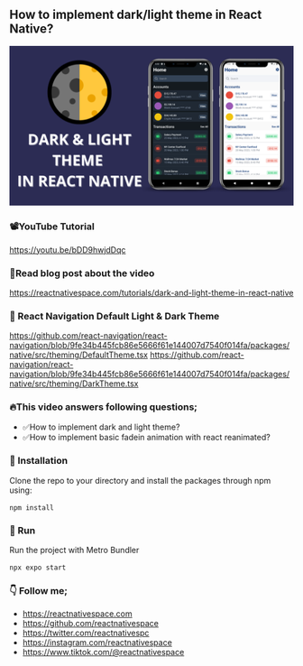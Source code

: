 ## How to implement dark/light theme in React Native?
![Screenshot](screenshot.png)

### 📽️YouTube Tutorial
https://youtu.be/bDD9hwjdDqc

### 📖Read blog post about the video
https://reactnativespace.com/tutorials/dark-and-light-theme-in-react-native

### 📘 React Navigation Default Light & Dark Theme
https://github.com/react-navigation/react-navigation/blob/9fe34b445fcb86e5666f61e144007d7540f014fa/packages/native/src/theming/DefaultTheme.tsx
https://github.com/react-navigation/react-navigation/blob/9fe34b445fcb86e5666f61e144007d7540f014fa/packages/native/src/theming/DarkTheme.tsx

### 🔥This video answers following questions;
- ✅How to implement dark and light theme?
- ✅How to implement basic fadein animation with react reanimated?

### 📘 Installation
Clone the repo to your directory and install the packages through npm using:
```
npm install
```

### 🔬 Run
Run the project with Metro Bundler
```
npx expo start
```


### 👇 Follow me;
- https://reactnativespace.com
- https://github.com/reactnativespace
- https://twitter.com/reactnativespc
- https://instagram.com/reactnativespace
- https://www.tiktok.com/@reactnativespace

